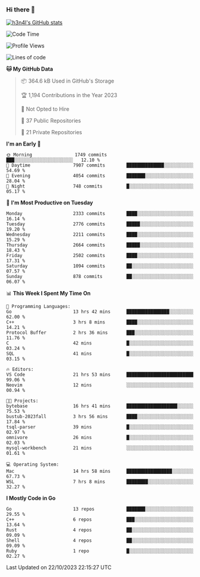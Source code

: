### Hi there 👋

[![h3n4l's GitHub stats](https://github-readme-stats.vercel.app/api?username=h3n4l&count_private=true&show_icons=true&theme=radical)](https://github.com/h3n4l/github-readme-stats)

<!--START_SECTION:waka-->
![Code Time](http://img.shields.io/badge/Code%20Time-1%2C638%20hrs%2010%20mins-blue)

![Profile Views](http://img.shields.io/badge/Profile%20Views-0-blue)

![Lines of code](https://img.shields.io/badge/From%20Hello%20World%20I%27ve%20Written-4.0%20million%20lines%20of%20code-blue)

**🐱 My GitHub Data** 

> 📦 364.6 kB Used in GitHub's Storage 
 > 
> 🏆 1,194 Contributions in the Year 2023
 > 
> 🚫 Not Opted to Hire
 > 
> 📜 37 Public Repositories 
 > 
> 🔑 21 Private Repositories 
 > 
**I'm an Early 🐤** 

```text
🌞 Morning                1749 commits        ███░░░░░░░░░░░░░░░░░░░░░░   12.10 % 
🌆 Daytime                7907 commits        ██████████████░░░░░░░░░░░   54.69 % 
🌃 Evening                4054 commits        ███████░░░░░░░░░░░░░░░░░░   28.04 % 
🌙 Night                  748 commits         █░░░░░░░░░░░░░░░░░░░░░░░░   05.17 % 
```
📅 **I'm Most Productive on Tuesday** 

```text
Monday                   2333 commits        ████░░░░░░░░░░░░░░░░░░░░░   16.14 % 
Tuesday                  2776 commits        █████░░░░░░░░░░░░░░░░░░░░   19.20 % 
Wednesday                2211 commits        ████░░░░░░░░░░░░░░░░░░░░░   15.29 % 
Thursday                 2664 commits        █████░░░░░░░░░░░░░░░░░░░░   18.43 % 
Friday                   2502 commits        ████░░░░░░░░░░░░░░░░░░░░░   17.31 % 
Saturday                 1094 commits        ██░░░░░░░░░░░░░░░░░░░░░░░   07.57 % 
Sunday                   878 commits         ██░░░░░░░░░░░░░░░░░░░░░░░   06.07 % 
```


📊 **This Week I Spent My Time On** 

```text
💬 Programming Languages: 
Go                       13 hrs 42 mins      ████████████████░░░░░░░░░   62.00 % 
C++                      3 hrs 8 mins        ████░░░░░░░░░░░░░░░░░░░░░   14.21 % 
Protocol Buffer          2 hrs 36 mins       ███░░░░░░░░░░░░░░░░░░░░░░   11.76 % 
C                        42 mins             █░░░░░░░░░░░░░░░░░░░░░░░░   03.24 % 
SQL                      41 mins             █░░░░░░░░░░░░░░░░░░░░░░░░   03.15 % 

🔥 Editors: 
VS Code                  21 hrs 53 mins      █████████████████████████   99.06 % 
Neovim                   12 mins             ░░░░░░░░░░░░░░░░░░░░░░░░░   00.94 % 

🐱‍💻 Projects: 
bytebase                 16 hrs 41 mins      ███████████████████░░░░░░   75.53 % 
bustub-2023fall          3 hrs 56 mins       ████░░░░░░░░░░░░░░░░░░░░░   17.84 % 
tsql-parser              39 mins             █░░░░░░░░░░░░░░░░░░░░░░░░   02.97 % 
omnivore                 26 mins             █░░░░░░░░░░░░░░░░░░░░░░░░   02.03 % 
mysql-workbench          21 mins             ░░░░░░░░░░░░░░░░░░░░░░░░░   01.61 % 

💻 Operating System: 
Mac                      14 hrs 58 mins      █████████████████░░░░░░░░   67.73 % 
WSL                      7 hrs 8 mins        ████████░░░░░░░░░░░░░░░░░   32.27 % 
```

**I Mostly Code in Go** 

```text
Go                       13 repos            ███████░░░░░░░░░░░░░░░░░░   29.55 % 
C++                      6 repos             ███░░░░░░░░░░░░░░░░░░░░░░   13.64 % 
Rust                     4 repos             ██░░░░░░░░░░░░░░░░░░░░░░░   09.09 % 
Shell                    4 repos             ██░░░░░░░░░░░░░░░░░░░░░░░   09.09 % 
Ruby                     1 repo              █░░░░░░░░░░░░░░░░░░░░░░░░   02.27 % 
```




 Last Updated on 22/10/2023 22:15:27 UTC
<!--END_SECTION:waka-->

